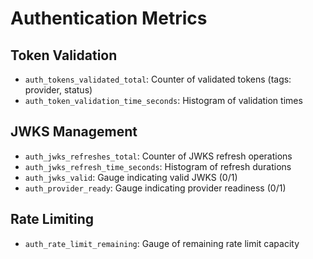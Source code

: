 # Authentication Metrics

## Token Validation
- `auth_tokens_validated_total`: Counter of validated tokens (tags: provider, status)
- `auth_token_validation_time_seconds`: Histogram of validation times

## JWKS Management
- `auth_jwks_refreshes_total`: Counter of JWKS refresh operations
- `auth_jwks_refresh_time_seconds`: Histogram of refresh durations
- `auth_jwks_valid`: Gauge indicating valid JWKS (0/1)
- `auth_provider_ready`: Gauge indicating provider readiness (0/1)

## Rate Limiting
- `auth_rate_limit_remaining`: Gauge of remaining rate limit capacity 